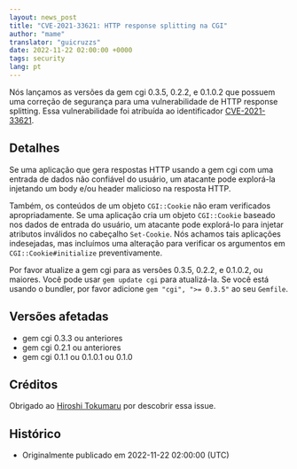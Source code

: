 ```yaml
---
layout: news_post
title: "CVE-2021-33621: HTTP response splitting na CGI"
author: "mame"
translator: "guicruzzs"
date: 2022-11-22 02:00:00 +0000
tags: security
lang: pt
---
```


Nós lançamos as versões da gem cgi 0.3.5, 0.2.2, e 0.1.0.2 que possuem uma correção de segurança para uma vulnerabilidade de HTTP response splitting.
Essa vulnerabilidade foi atribuída ao identificador [CVE-2021-33621](https://nvd.nist.gov/vuln/detail/CVE-2021-33621).

## Detalhes

Se uma aplicação que gera respostas HTTP usando a gem cgi com uma entrada de dados não confiável do usuário, um atacante pode explorá-la injetando um body e/ou header malicioso na resposta HTTP.

Também, os conteúdos de um objeto `CGI::Cookie` não eram verificados apropriadamente. Se uma aplicação cria um objeto `CGI::Cookie` baseado nos dados de entrada do usuário, um atacante pode explorá-lo para injetar atributos inválidos no cabeçalho `Set-Cookie`. Nós achamos tais aplicações indesejadas, mas incluímos uma alteração para verificar os argumentos em `CGI::Cookie#initialize` preventivamente.

Por favor atualize a gem cgi para as versões 0.3.5, 0.2.2, e 0.1.0.2, ou maiores. Você pode usar `gem update cgi` para atualizá-la.
Se você está usando o bundler, por favor adicione `gem "cgi", ">= 0.3.5"` ao seu `Gemfile`.

## Versões afetadas

* gem cgi 0.3.3 ou anteriores
* gem cgi 0.2.1 ou anteriores
* gem cgi 0.1.1 ou 0.1.0.1 ou 0.1.0

## Créditos

Obrigado ao [Hiroshi Tokumaru](https://hackerone.com/htokumaru?type=user) por descobrir essa issue.

## Histórico

* Originalmente publicado em 2022-11-22 02:00:00 (UTC)
